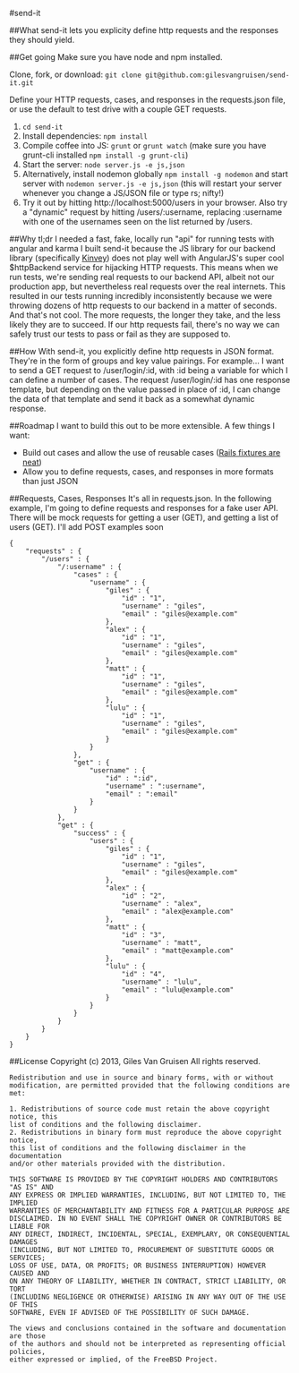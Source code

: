 #send-it

##What
send-it lets you explicity define http requests and the responses they should yield.

##Get going
Make sure you have node and npm installed.

Clone, fork, or download: `git clone git@github.com:gilesvangruisen/send-it.git`

Define your HTTP requests, cases, and responses in the requests.json file, or use the default to test drive with a couple GET requests.

1. `cd send-it`
2. Install dependencies: `npm install`
3. Compile coffee into JS: `grunt` or `grunt watch` (make sure you have grunt-cli installed `npm install -g grunt-cli`)
4. Start the server: `node server.js -e js,json`
5. Alternatively, install nodemon globally `npm install -g nodemon` and start server with `nodemon server.js -e js,json` (this will restart your server whenever you change a JS/JSON file or type rs; nifty!)
5. Try it out by hitting http://localhost:5000/users in your browser. Also try a "dynamic" request by hitting /users/:username, replacing :username with one of the usernames seen on the list returned by /users.

##Why
tl;dr I needed a fast, fake, locally run "api" for running tests with angular and karma
I built send-it because the JS library for our backend library (specifically [Kinvey](http://kinvey.com/)) does not play well with AngularJS's super cool $httpBackend service for hijacking HTTP requests. This means when we run tests, we're sending real requests to our backend API, albeit not our production app, but nevertheless real requests over the real internets. This resulted in our tests running incredibly inconsistently because we were throwing dozens of http requests to our backend in a matter of seconds. And that's not cool. The more requests, the longer they take, and the less likely they are to succeed. If our http requests fail, there's no way we can safely trust our tests to pass or fail as they are supposed to.

##How
With send-it, you explicitly define http requests in JSON format. They're in the form of groups and key value pairings. For example… I want to send a GET request to /user/login/:id, with :id being a variable for which I can define a number of cases. The request /user/login/:id has one response template, but depending on the value passed in place of :id, I can change the data of that template and send it back as a somewhat dynamic response.

##Roadmap
I want to build this out to be more extensible. A few things I want:
* Build out cases and allow the use of reusable cases ([Rails fixtures are neat](http://guides.rubyonrails.org/testing.html#the-low-down-on-fixtures))
* Allow you to define requests, cases, and responses in more formats than just JSON


##Requests, Cases, Responses
It's all in requests.json. In the following example, I'm going to define requests and responses for a fake user API. There will be mock requests for getting a user (GET), and getting a list of users (GET). I'll add POST examples soon

    {
        "requests" : {
            "/users" : {
                "/:username" : {
                    "cases" : {
                        "username" : {
                            "giles" : {
                                "id" : "1",
                                "username" : "giles",
                                "email" : "giles@example.com"
                            },
                            "alex" : {
                                "id" : "1",
                                "username" : "giles",
                                "email" : "giles@example.com"
                            },
                            "matt" : {
                                "id" : "1",
                                "username" : "giles",
                                "email" : "giles@example.com"
                            },
                            "lulu" : {
                                "id" : "1",
                                "username" : "giles",
                                "email" : "giles@example.com"
                            }
                        }
                    },
                    "get" : {
                        "username" : {
                            "id" : ":id",
                            "username" : ":username",
                            "email" : ":email"
                        }
                    }
                },
                "get" : {
                    "success" : {
                        "users" : {
                            "giles" : {
                                "id" : "1",
                                "username" : "giles",
                                "email" : "giles@example.com"
                            },
                            "alex" : {
                                "id" : "2",
                                "username" : "alex",
                                "email" : "alex@example.com"
                            },
                            "matt" : {
                                "id" : "3",
                                "username" : "matt",
                                "email" : "matt@example.com"
                            },
                            "lulu" : {
                                "id" : "4",
                                "username" : "lulu",
                                "email" : "lulu@example.com"
                            }
                        }
                    }
                }
            }
        }
    }

##License
    Copyright (c) 2013, Giles Van Gruisen All rights reserved.

    Redistribution and use in source and binary forms, with or without
    modification, are permitted provided that the following conditions are met:

    1. Redistributions of source code must retain the above copyright notice, this
    list of conditions and the following disclaimer.
    2. Redistributions in binary form must reproduce the above copyright notice,
    this list of conditions and the following disclaimer in the documentation
    and/or other materials provided with the distribution.

    THIS SOFTWARE IS PROVIDED BY THE COPYRIGHT HOLDERS AND CONTRIBUTORS "AS IS" AND
    ANY EXPRESS OR IMPLIED WARRANTIES, INCLUDING, BUT NOT LIMITED TO, THE IMPLIED
    WARRANTIES OF MERCHANTABILITY AND FITNESS FOR A PARTICULAR PURPOSE ARE
    DISCLAIMED. IN NO EVENT SHALL THE COPYRIGHT OWNER OR CONTRIBUTORS BE LIABLE FOR
    ANY DIRECT, INDIRECT, INCIDENTAL, SPECIAL, EXEMPLARY, OR CONSEQUENTIAL DAMAGES
    (INCLUDING, BUT NOT LIMITED TO, PROCUREMENT OF SUBSTITUTE GOODS OR SERVICES;
    LOSS OF USE, DATA, OR PROFITS; OR BUSINESS INTERRUPTION) HOWEVER CAUSED AND
    ON ANY THEORY OF LIABILITY, WHETHER IN CONTRACT, STRICT LIABILITY, OR TORT
    (INCLUDING NEGLIGENCE OR OTHERWISE) ARISING IN ANY WAY OUT OF THE USE OF THIS
    SOFTWARE, EVEN IF ADVISED OF THE POSSIBILITY OF SUCH DAMAGE.

    The views and conclusions contained in the software and documentation are those
    of the authors and should not be interpreted as representing official policies,
    either expressed or implied, of the FreeBSD Project.
